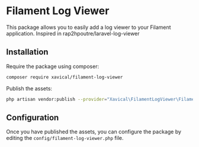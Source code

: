 # Filament Log Viewer

This package allows you to easily add a log viewer to your Filament application. Inspired in rap2hpoutre/laravel-log-viewer

## Installation

Require the package using composer:

```bash
composer require xavical/filament-log-viewer
```

Publish the assets:

```bash
php artisan vendor:publish --provider="Xavical\FilamentLogViewer\FilamentLogViewerServiceProvider"
```

## Configuration

Once you have published the assets, you can configure the package by editing the `config/filament-log-viewer.php` file.

